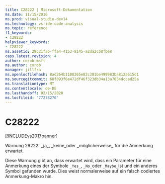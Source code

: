 ```yaml
---
title: C28222 | Microsoft-Dokumentation
ms.date: 11/15/2016
ms.prod: visual-studio-dev14
ms.technology: vs-ide-code-analysis
ms.topic: reference
f1_keywords:
- C28222
helpviewer_keywords:
- C28222
ms.assetid: 28c21fab-ffa4-4153-8145-a2da2cb8fbe8
caps.latest.revision: 4
author: corob-msft
ms.author: corob
manager: jillfra
ms.openlocfilehash: 8ad264b1108265e82c381be499983ba812a615d1
ms.sourcegitcommit: 68f893f6e472df46f323db34a13a7034dccad25a
ms.translationtype: MT
ms.contentlocale: de-DE
ms.lasthandoff: 02/15/2020
ms.locfileid: "77278270"
---
```

# <a name="c28222"></a>C28222
[!INCLUDE[vs2017banner](../includes/vs2017banner.md)]

Warnung 28222: \_ja\_, \_keine\_oder \_möglicherweise\_ für die Anmerkung erwartet.  
  
 Diese Warnung gibt an, dass erwartet wird, dass ein Parameter für eine Anmerkung eines der Symbole `_Yes_`, `_No_`oder `_Maybe_`ist und ein anderes Symbol gefunden wurde. Dies weist normalerweise auf ein falsch codiertes Anmerkung-Makro hin.

